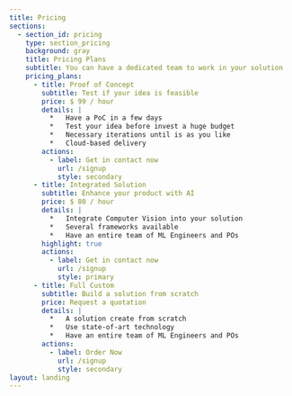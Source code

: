 ```yaml
---
title: Pricing
sections:
  - section_id: pricing
    type: section_pricing
    background: gray
    title: Pricing Plans
    subtitle: You can have a dedicated team to work in your solution
    pricing_plans:
      - title: Proof of Concept
        subtitle: Test if your idea is feasible
        price: $ 99 / hour
        details: |
          *   Have a PoC in a few days
          *   Test your idea before invest a huge budget
          *   Necessary iterations until is as you like
          *   Cloud-based delivery
        actions:
          - label: Get in contact now
            url: /signup
            style: secondary
      - title: Integrated Solution
        subtitle: Enhance your product with AI
        price: $ 80 / hour
        details: |
          *   Integrate Computer Vision into your solution
          *   Several frameworks available
          *   Have an entire team of ML Engineers and POs
        highlight: true
        actions:
          - label: Get in contact now
            url: /signup
            style: primary
      - title: Full Custom
        subtitle: Build a solution from scratch
        price: Request a quotation
        details: |
          *   A solution create from scratch 
          *   Use state-of-art technology
          *   Have an entire team of ML Engineers and POs
        actions:
          - label: Order Now
            url: /signup
            style: secondary
layout: landing
---
```

